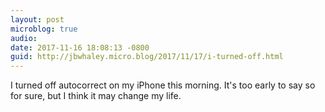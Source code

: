 ```yaml
---
layout: post
microblog: true
audio: 
date: 2017-11-16 18:08:13 -0800
guid: http://jbwhaley.micro.blog/2017/11/17/i-turned-off.html
---
```

I turned off autocorrect on my iPhone this morning. It's too early to say so for sure, but I think it may change my life.
